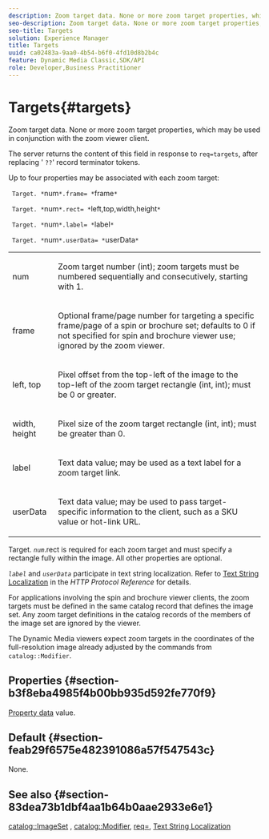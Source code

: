 ```yaml
---
description: Zoom target data. None or more zoom target properties, which may be used in conjunction with the zoom viewer client.
seo-description: Zoom target data. None or more zoom target properties, which may be used in conjunction with the zoom viewer client.
seo-title: Targets
solution: Experience Manager
title: Targets
uuid: ca02483a-9aa0-4b54-b6f0-4fd10d8b2b4c
feature: Dynamic Media Classic,SDK/API
role: Developer,Business Practitioner
---
```


# Targets{#targets}

Zoom target data. None or more zoom target properties, which may be used in conjunction with the zoom viewer client.

The server returns the content of this field in response to `req=targets`, after replacing ' `??`' record terminator tokens.

Up to four properties may be associated with each zoom target:

` Target. *`num`*.frame= *`frame`*`

` Target. *`num`*.rect= *`left,top,width,height`*`

` Target. *`num`*.label= *`label`*`

` Target. *`num`*.userData= *`userData`*`

<table id="simpletable_4C20157A7A444DEB9959B335CAFBAEC8"> 
 <tr class="strow"> 
  <td class="stentry"> <p> <span class="codeph"> <span class="varname"> num </span> </span> </p> </td> 
  <td class="stentry"> <p>Zoom target number (int); zoom targets must be numbered sequentially and consecutively, starting with 1. </p> </td> 
 </tr> 
 <tr class="strow"> 
  <td class="stentry"> <p> <span class="codeph"> <span class="varname"> frame </span> </span> </p> </td> 
  <td class="stentry"> <p>Optional frame/page number for targeting a specific frame/page of a spin or brochure set; defaults to 0 if not specified for spin and brochure viewer use; ignored by the zoom viewer. </p> </td> 
 </tr> 
 <tr class="strow"> 
  <td class="stentry"> <p> <span class="codeph"> <span class="varname"> left, top </span> </span> </p> </td> 
  <td class="stentry"> <p>Pixel offset from the top-left of the image to the top-left of the zoom target rectangle (int, int); must be 0 or greater. </p> </td> 
 </tr> 
 <tr class="strow"> 
  <td class="stentry"> <p> <span class="codeph"> <span class="varname"> width, height </span> </span> </p> </td> 
  <td class="stentry"> <p>Pixel size of the zoom target rectangle (int, int); must be greater than 0. </p> </td> 
 </tr> 
 <tr class="strow"> 
  <td class="stentry"> <p> <span class="codeph"> <span class="varname"> label </span> </span> </p> </td> 
  <td class="stentry"> <p>Text data value; may be used as a text label for a zoom target link. </p> </td> 
 </tr> 
 <tr class="strow"> 
  <td class="stentry"> <p> <span class="codeph"> <span class="varname"> userData </span> </span> </p> </td> 
  <td class="stentry"> <p>Text data value; may be used to pass target-specific information to the client, such as a SKU value or hot-link URL. </p> </td> 
 </tr> 
</table>

Target. *`num`*.rect is required for each zoom target and must specify a rectangle fully within the image. All other properties are optional.

*`label`* and *`userData`* participate in text string localization. Refer to [Text String Localization](/help/aem-is-ir-api/is-api/http-ref/image-serving-api-ref/c-http-protocol-reference/c-syntax-and-features/r-text-string-localization.md) in the *HTTP Protocol Reference* for details.

For applications involving the spin and brochure viewer clients, the zoom targets must be defined in the same catalog record that defines the image set. Any zoom target definitions in the catalog records of the members of the image set are ignored by the viewer.

The Dynamic Media viewers expect zoom targets in the coordinates of the full-resolution image already adjusted by the commands from `catalog::Modifier`.

## Properties {#section-b3f8eba4985f4b00bb935d592fe770f9}

[Property data](/help/aem-is-ir-api/is-api/image-catalog/image-serving-api-ref/c-image-catalog-reference/c-overview/c-common-data-types/r-property-data.md) value.

## Default {#section-feab29f6575e482391086a57f547543c}

None.

## See also {#section-83dea73b1dbf4aa1b64b0aae2933e6e1}

[catalog::ImageSet](../../../../../../is-api/image-catalog/image-serving-api-ref/c-image-catalog-reference/c-image-svg-data-reference/c-image-data-reference/r-imageset-cat.md#reference-4764d347afd64afdaede9a74c7565256) , [catalog::Modifier](../../../../../../is-api/image-catalog/image-serving-api-ref/c-image-catalog-reference/c-image-svg-data-reference/c-image-data-reference/r-modifier-cat.md#reference-d2c6884b3a2248fab81a112d27969834), [req=](/help/aem-is-ir-api/is-api/http-ref/image-serving-api-ref/c-http-protocol-reference/c-command-reference/r-req/r-req.md), [Text String Localization](/help/aem-is-ir-api/is-api/http-ref/image-serving-api-ref/c-http-protocol-reference/c-syntax-and-features/r-text-string-localization.md) 
